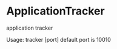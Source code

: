 ApplicationTracker
==================

application tracker

Usage:
  tracker [port]
  default port is 10010
